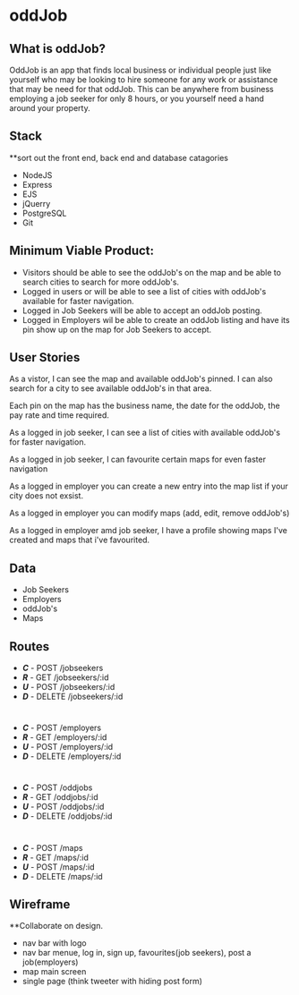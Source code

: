 # oddJob

## What is oddJob?

OddJob is an app that finds local business or individual people just like yourself who may be looking to hire someone for any work or assistance that may be need for that oddJob. This can be anywhere from business employing a job seeker for only 8 hours, or you yourself need a hand around your property.

## Stack

\*\*sort out the front end, back end and database catagories

- NodeJS
- Express
- EJS
- jQuerry
- PostgreSQL
- Git

## Minimum Viable Product:

- Visitors should be able to see the oddJob's on the map and be able to search cities to search for more oddJob's.
- Logged in users or will be able to see a list of cities with oddJob's available for faster navigation.
- Logged in Job Seekers will be able to accept an oddJob posting.
- Logged in Employers wil be able to create an oddJob listing and have its pin show up on the map for Job Seekers to accept.

## User Stories

As a vistor, I can see the map and available oddJob's pinned. I can also search for a city to see available oddJob's in that area.

Each pin on the map has the business name, the date for the oddJob, the pay rate and time required.

As a logged in job seeker, I can see a list of cities with available oddJob's for faster navigation.

As a logged in job seeker, I can favourite certain maps for even faster navigation

As a logged in employer you can create a new entry into the map list if your city does not exsist.

As a logged in employer you can modify maps (add, edit, remove oddJob's)

As a logged in employer amd job seeker, I have a profile showing maps I've created and maps that i've favourited.

## Data

- Job Seekers
- Employers
- oddJob's
- Maps

## Routes

- **_C_** - POST /jobseekers
- **_R_** - GET /jobseekers/:id
- **_U_** - POST /jobseekers/:id
- **_D_** - DELETE /jobseekers/:id

#

- **_C_** - POST /employers
- **_R_** - GET /employers/:id
- **_U_** - POST /employers/:id
- **_D_** - DELETE /employers/:id

#

- **_C_** - POST /oddjobs
- **_R_** - GET /oddjobs/:id
- **_U_** - POST /oddjobs/:id
- **_D_** - DELETE /oddjobs/:id

#

- **_C_** - POST /maps
- **_R_** - GET /maps/:id
- **_U_** - POST /maps/:id
- **_D_** - DELETE /maps/:id

## Wireframe

\*\*Collaborate on design.

- nav bar with logo
- nav bar menue, log in, sign up, favourites(job seekers), post a job(employers)
- map main screen
- single page (think tweeter with hiding post form)
